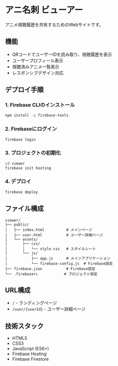 # アニ名刺 ビューアー

アニメ視聴履歴を共有するためのWebサイトです。

## 機能

- QRコードでユーザーIDを読み取り、視聴履歴を表示
- ユーザープロフィール表示
- 視聴済みアニメ一覧表示
- レスポンシブデザイン対応

## デプロイ手順

### 1. Firebase CLIのインストール

```bash
npm install -g firebase-tools
```

### 2. Firebaseにログイン

```bash
firebase login
```

### 3. プロジェクトの初期化

```bash
cd viewer
firebase init hosting
```

### 4. デプロイ

```bash
firebase deploy
```

## ファイル構成

```
viewer/
├── public/
│   ├── index.html          # メインページ
│   ├── user.html           # ユーザー詳細ページ
│   └── assets/
│       ├── css/
│       │   └── style.css   # スタイルシート
│       └── js/
│           ├── app.js      # メインアプリケーション
│           └── firebase-config.js  # Firebase設定
├── firebase.json           # Firebase設定
└── .firebaserc            # プロジェクト設定
```

## URL構成

- `/` - ランディングページ
- `/user/{userId}` - ユーザー詳細ページ

## 技術スタック

- HTML5
- CSS3
- JavaScript (ES6+)
- Firebase Hosting
- Firebase Firestore
